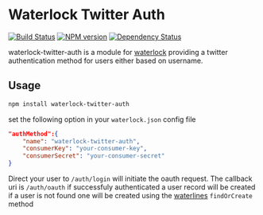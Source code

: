 # Waterlock Twitter Auth

[![Build Status](http://img.shields.io/travis/davidrivera/waterlock-twitter-auth.svg?style=flat)](https://travis-ci.org/davidrivera/waterlock-twitter-auth) [![NPM version](http://img.shields.io/npm/v/waterlock-twitter-auth.svg?style=flat)](http://badge.fury.io/js/waterlock-twitter-auth) [![Dependency Status](http://img.shields.io/gemnasium/davidrivera/waterlock-twitter-auth.svg?style=flat)](https://gemnasium.com/davidrivera/waterlock-twitter-auth)

waterlock-twitter-auth is a module for [waterlock](https://github.com/davidrivera/waterlock)
providing a twitter authentication method for users either based on username.

## Usage

```bash
npm install waterlock-twitter-auth
```

set the following option in your `waterlock.json` config file

```json
"authMethod":{
	"name": "waterlock-twitter-auth",
	"consumerKey": "your-consumer-key",
	"consumerSecret": "your-consumer-secret"
}
```

Direct your user to `/auth/login` will initiate the oauth request. The callback uri is `/auth/oauth` if successfuly authenticated a user record will be created if a user is not found one will be created using the [waterlines](https://github.com/balderdashy/waterline) `findOrCreate` method